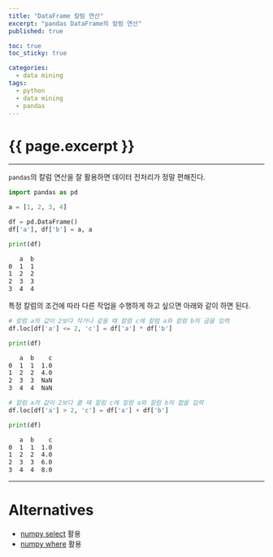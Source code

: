 ```yaml
---
title: "DataFrame 칼럼 연산"
excerpt: "pandas DataFrame의 칼럼 연산"
published: true

toc: true
toc_sticky: true

categories:
  - data mining
tags:
  - python
  - data mining
  - pandas
---
```

# {{ page.excerpt }}
---
`pandas`의 칼럼 연산을 잘 활용하면 데이터 전처리가 정말 편해진다.  

```python
import pandas as pd

a = [1, 2, 3, 4]

df = pd.DataFrame()
df['a'], df['b'] = a, a

print(df)
```

```markdown
   a  b
0  1  1
1  2  2
2  3  3
3  4  4
```

특정 칼럼의 조건에 따라 다른 작업을 수행하게 하고 싶으면 아래와 같이 하면 된다.  

```python
# 칼럼 a의 값이 2보다 작거나 같을 때 칼럼 c에 칼럼 a와 칼럼 b의 곱을 입력
df.loc[df['a'] <= 2, 'c'] = df['a'] * df['b']

print(df)
```

```markdown
   a  b    c
0  1  1  1.0
1  2  2  4.0
2  3  3  NaN
3  4  4  NaN
```

```python
# 칼럼 a의 값이 2보다 클 때 칼럼 c에 칼럼 a와 칼럼 b의 합을 입력
df.loc[df['a'] > 2, 'c'] = df['a'] + df['b']

print(df)
```

```markdown
   a  b    c
0  1  1  1.0
1  2  2  4.0
2  3  3  6.0
3  4  4  8.0
```

---
# Alternatives
- [numpy select](../np_select) 활용
- [numpy where](../np_where) 활용